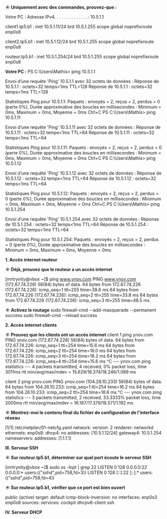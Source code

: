 **☀️ Uniquement avec des commandes, prouvez-que :**

Votre PC :
Adresse IPv4. . . . . . . . . . . . . .: 10.5.1.1

client1.tp5.b1 : 
inet 10.5.1.11/24 brd 10.5.1.255 scope global noprefixroute enp0s8

client2.tp5.b1 :
inet 10.5.1.12/24 brd 10.5.1.255 scope global noprefixroute enp0s8

routeur.tp5.b1 :
inet 10.5.1.254/24 brd 10.5.1.255 scope global noprefixroute enp0s8

**Votre PC :**
PS C:\Users\Mathis> ping 10.5.1.1

Envoi d’une requête 'Ping'  10.5.1.1 avec 32 octets de données :
Réponse de 10.5.1.1 : octets=32 temps<1ms TTL=128
Réponse de 10.5.1.1 : octets=32 temps<1ms TTL=128

Statistiques Ping pour 10.5.1.1:
    Paquets : envoyés = 2, reçus = 2, perdus = 0 (perte 0%),
Durée approximative des boucles en millisecondes :
    Minimum = 0ms, Maximum = 0ms, Moyenne = 0ms
Ctrl+C
PS C:\Users\Mathis> ping 10.5.1.11

Envoi d’une requête 'Ping'  10.5.1.11 avec 32 octets de données :
Réponse de 10.5.1.11 : octets=32 temps<1ms TTL=64
Réponse de 10.5.1.11 : octets=32 temps<1ms TTL=64

Statistiques Ping pour 10.5.1.11:
    Paquets : envoyés = 2, reçus = 2, perdus = 0 (perte 0%),
Durée approximative des boucles en millisecondes :
    Minimum = 0ms, Maximum = 0ms, Moyenne = 0ms
Ctrl+C
PS C:\Users\Mathis> ping 10.5.1.12

Envoi d’une requête 'Ping'  10.5.1.12 avec 32 octets de données :
Réponse de 10.5.1.12 : octets=32 temps<1ms TTL=64
Réponse de 10.5.1.12 : octets=32 temps<1ms TTL=64

Statistiques Ping pour 10.5.1.12:
    Paquets : envoyés = 2, reçus = 2, perdus = 0 (perte 0%),
Durée approximative des boucles en millisecondes :
    Minimum = 0ms, Maximum = 0ms, Moyenne = 0ms
Ctrl+C
PS C:\Users\Mathis> ping 10.5.1.254

Envoi d’une requête 'Ping'  10.5.1.254 avec 32 octets de données :
Réponse de 10.5.1.254 : octets=32 temps<1ms TTL=64
Réponse de 10.5.1.254 : octets=32 temps<1ms TTL=64

Statistiques Ping pour 10.5.1.254:
    Paquets : envoyés = 2, reçus = 2, perdus = 0 (perte 0%),
Durée approximative des boucles en millisecondes :
    Minimum = 0ms, Maximum = 0ms, Moyenne = 0ms


__**1. Accès internet routeur**__

**☀️ Déjà, prouvez que le routeur a un accès internet**

[mrtrynity@vbox ~]$ ping www.ynov.com
PING www.ynov.com (172.67.74.226) 56(84) bytes of data.
64 bytes from 172.67.74.226 (172.67.74.226): icmp_seq=1 ttl=255 time=38.6 ms
64 bytes from 172.67.74.226 (172.67.74.226): icmp_seq=2 ttl=255 time=33.8 ms
64 bytes from 172.67.74.226 (172.67.74.226): icmp_seq=3 ttl=255 time=48.5 ms

**☀️ Activez le routage**
sudo firewall-cmd --add-masquerade --permanent
success
sudo firewall-cmd --reload
success

__**2. Accès internet clients**__

**☀️ Prouvez que les clients ont un accès internet**
client 1 
ping ynov.com
PING ynov.com (172.67.74.226) 56(84) bytes of data.
64 bytes from 172.67.74.226: icmp_seq=1 ttl=254 time=15.6 ms
64 bytes from 172.67.74.226: icmp_seq=2 ttl=254 time=16.0 ms
64 bytes from 172.67.74.226: icmp_seq=3 ttl=254 time=18.2 ms
64 bytes from 172.67.74.226: icmp_seq=4 ttl=254 time=15.6 ms
^C
--- ynov.com ping statistics ---
4 packets transmitted, 4 received, 0% packet loss, time 3011ms
rtt min/avg/max/mdev = 15.629/16.374/18.246/1.089 ms

client 2
ping ynov.com
PING ynov.com (104.26.10.233) 56(84) bytes of data.
64 bytes from 104.26.10.233: icmp_seq=1 ttl=254 time=16.2 ms
64 bytes from 104.26.10.233: icmp_seq=2 ttl=254 time=18.6 ms
^C
--- ynov.com ping statistics ---
3 packets transmitted, 2 received, 33.3333% packet loss, time 2005ms
rtt min/avg/max/mdev = 16.187/17.379/18.571/1.192 ms

**☀️ Montrez-moi le contenu final du fichier de configuration de l'interface réseau**
 
  [1/1]                                             /etc/netplan/01-netcfg.yaml                                                       network:
  version: 2
  renderer: networkd
  ethernets:
    enp0s8:
      dhcp4: no
      addresses: [10.5.1.12/24]
      gateway4: 10.5.1.254
      nameservers:
        addresses: [1.1.1.1]

**__III. Serveur SSH__**

**☀️ Sur routeur.tp5.b1, déterminer sur quel port écoute le serveur SSH**

[mrtrynity@vbox ~]$ sudo ss -lnpt | grep 22
LISTEN 0      128          0.0.0.0:22        0.0.0.0:*    users:(("sshd",pid=758,fd=3))
LISTEN 0      128             [::]:22           [::]:*    users:(("sshd",pid=758,fd=4))

**☀️ Sur routeur.tp5.b1, vérifier que ce port est bien ouvert**

public (active)
  target: default
  icmp-block-inversion: no
  interfaces: enp0s3 enp0s8
  sources:
  services: cockpit dhcpv6-client ssh

__**IV. Serveur DHCP**__




